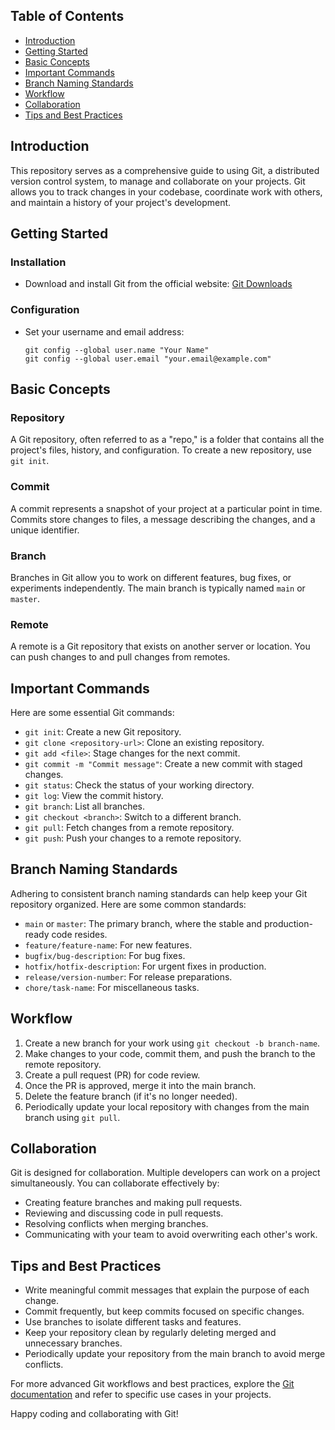 
## Table of Contents
- [Introduction](#introduction)
- [Getting Started](#getting-started)
- [Basic Concepts](#basic-concepts)
- [Important Commands](#important-commands)
- [Branch Naming Standards](#branch-naming-standards)
- [Workflow](#workflow)
- [Collaboration](#collaboration)
- [Tips and Best Practices](#tips-and-best-practices)

## Introduction

This repository serves as a comprehensive guide to using Git, a distributed version control system, to manage and collaborate on your projects. Git allows you to track changes in your codebase, coordinate work with others, and maintain a history of your project's development.

## Getting Started

### Installation

- Download and install Git from the official website: [Git Downloads](https://git-scm.com/downloads)

### Configuration

- Set your username and email address:
  ```
  git config --global user.name "Your Name"
  git config --global user.email "your.email@example.com"
  ```

## Basic Concepts

### Repository

A Git repository, often referred to as a "repo," is a folder that contains all the project's files, history, and configuration. To create a new repository, use `git init`.

### Commit

A commit represents a snapshot of your project at a particular point in time. Commits store changes to files, a message describing the changes, and a unique identifier.

### Branch

Branches in Git allow you to work on different features, bug fixes, or experiments independently. The main branch is typically named `main` or `master`.

### Remote

A remote is a Git repository that exists on another server or location. You can push changes to and pull changes from remotes.

## Important Commands

Here are some essential Git commands:

- `git init`: Create a new Git repository.
- `git clone <repository-url>`: Clone an existing repository.
- `git add <file>`: Stage changes for the next commit.
- `git commit -m "Commit message"`: Create a new commit with staged changes.
- `git status`: Check the status of your working directory.
- `git log`: View the commit history.
- `git branch`: List all branches.
- `git checkout <branch>`: Switch to a different branch.
- `git pull`: Fetch changes from a remote repository.
- `git push`: Push your changes to a remote repository.

## Branch Naming Standards

Adhering to consistent branch naming standards can help keep your Git repository organized. Here are some common standards:

- `main` or `master`: The primary branch, where the stable and production-ready code resides.
- `feature/feature-name`: For new features.
- `bugfix/bug-description`: For bug fixes.
- `hotfix/hotfix-description`: For urgent fixes in production.
- `release/version-number`: For release preparations.
- `chore/task-name`: For miscellaneous tasks.

## Workflow

1. Create a new branch for your work using `git checkout -b branch-name`.
2. Make changes to your code, commit them, and push the branch to the remote repository.
3. Create a pull request (PR) for code review.
4. Once the PR is approved, merge it into the main branch.
5. Delete the feature branch (if it's no longer needed).
6. Periodically update your local repository with changes from the main branch using `git pull`.

## Collaboration

Git is designed for collaboration. Multiple developers can work on a project simultaneously. You can collaborate effectively by:

- Creating feature branches and making pull requests.
- Reviewing and discussing code in pull requests.
- Resolving conflicts when merging branches.
- Communicating with your team to avoid overwriting each other's work.

## Tips and Best Practices

- Write meaningful commit messages that explain the purpose of each change.
- Commit frequently, but keep commits focused on specific changes.
- Use branches to isolate different tasks and features.
- Keep your repository clean by regularly deleting merged and unnecessary branches.
- Periodically update your repository from the main branch to avoid merge conflicts.

For more advanced Git workflows and best practices, explore the [Git documentation](https://git-scm.com/doc) and refer to specific use cases in your projects.

Happy coding and collaborating with Git!
